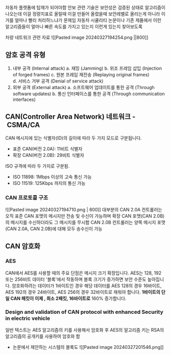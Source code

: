 
자동차 플렛폼에 탑재가 되어야함
안보 관련 기술은 보안성은 검증된 상태로 알고리즘이 나오는데 이걸 정량지표로 올릴때
이걸 만들어 올렸을때 보안레밸로 올리는게 아니라
이거를 얼마나 빨리 처리하느냐가 문제임
자동차 시큘리티 논문이나 기존 제품에서 이런 알고리즘들이 얼마나 빠른 속도를 가지고 있는지
이런게 있는지 찾아보도록

차량 네트워크 관련 자료 
![[Pasted image 20240327194254.png ||800]]
## 암호 공격 유형
1. 내부 공격 (Internal attack)
	a. 재밍 (Jamming)
	b. 위조 프레임 삽입 (Injection of forged frames)
	c. 원본 프레임 재전송 (Replaying original frames)  
	d. 서비스 거부 공격 (Denial of service attack)
2. 외부 공격 (External attack)
	a. 소프트웨어 업데이트를 통한 공격 (Through software updates) 
	b. 통신 인터페이스를 통한 공격 (Through communication interfaces)

## CAN(**Controller Area Network**) 네트워크  -  CSMA/CA

CAN 메시지에 있는 식별자(ID)의 길이에 따라 두 가지 모드로 구분됩니다.
- 표준 CAN(버전 2.0A): 11비트 식별자
- 확장 CAN(버전 2.0B): 29비트 식별자

ISO 규격에 따라 두 가지로 구분됨.
- ISO 11898: 1Mbps 이상의 고속 통신 가능
- ISO 11519: 125Kbps 까지의 통신 가능

### CAN 프로토콜 구조
![[Pasted image 20240327194710.png | 800]]
대부분의 CAN 2.0A 컨트롤러는 오직 표준 CAN 포맷의 메시지만 전송 및 수신이 가능하며
확장 CAN 포맷(CAN 2.0B)의 메시지를 수신하더라도 그 메시지를 무시함
CAN 2.0B 컨트롤러는 양쪽 메시지 포맷(CAN 2.0A, CAN 2.0B)에 대해 모두 송수신이 가능

## CAN 암호화
### AES
CAN에서 AES를 사용할 때의 주요 단점은 메시지 크기 확장입니다. AES는 128, 192 또는 256비트 데이터 '블록'에서 작동하며 블록 크기가 증가하면 보안 수준도 높아집니다. 암호화하려는 데이터가 1바이트인 경우 해당 데이터를 AES 128의 경우 16바이트, AES 192의 경우 24바이트, AES 256의 경우 32바이트로 채워야 합니다. **1바이트의 단일 CAN 패킷이 이제 , 최소 2패킷, 16바이트로** 160% 증가합니다.

### Design and validation of CAN protocol with enhanced Security in electric vehicle 
일반 텍스트는 AES 알고리즘의 키를 사용해서 암호화 후 AES의 알고리즘 키는 RSA의 알고리즘의 공개키를 사용하여 암호와 함

- 논문에서 제안하는 시스템의 블록도
  ![[Pasted image 20240327201546.png]]
  
